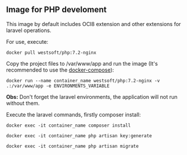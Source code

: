 ## Image for PHP develoment

This image by default includes OCI8 extension and other extensions for laravel operations.

For use, execute:

```docker pull westsoft/php:7.2-nginx```

Copy the project files to /var/www/app and run the image (It's recommended to use the [docker-compose](https://docs.docker.com/compose/)):

```docker run --name container_name westsoft/php:7.2-nginx -v .:/var/www/app -e ENVIRONMENTS_VARIABLE```

**Obs:** Don't forget the laravel environments, the application will not run without them.

Execute the laravel commands, firstly composer install:

```docker exec -it container_name composer install```

```docker exec -it container_name php artisan key:generate```

```docker exec -it container_name php artisan migrate```
